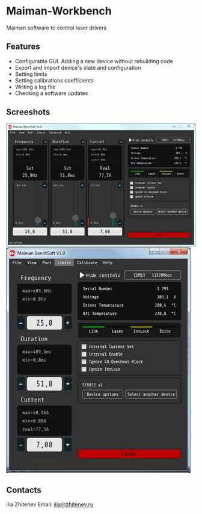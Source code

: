 # Maiman-Workbench
Maiman software to control laser drivers

## Features
- Configurable GUI. Adding a new device without rebuilding code
- Export and import device's state and configuration
- Setting limits
- Setting calibrations coefficients
- Writing a log file
- Checking a software updates

## Screeshots
![Screenshot1](screenshots/maiman-screen-1.JPG?raw=true)
![Screenshot2](screenshots/maiman-screen-2.JPG?raw=true)
## Contacts
Ilia Zhitenev
Email: ilia@zhitenev.ru
